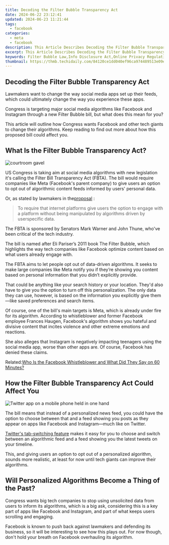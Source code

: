 ```yaml
---
title: Decoding the Filter Bubble Transparency Act
date: 2024-06-22 23:12:41
updated: 2024-06-23 11:21:44
tags:
  - facebook
categories:
  - meta
  - facebook
description: This Article Describes Decoding the Filter Bubble Transparency Act
excerpt: This Article Describes Decoding the Filter Bubble Transparency Act
keywords: Filter Bubble Law,Info Disclosure Act,Online Privacy Regulation,Content Filtering Legislation,Digital Transparency Act,Web Visibility Bill,Data Openness Act
thumbnail: https://thmb.techidaily.com/84120ce1dd040ef96ca974489513e09e6fd38ddc4b035ddddd4021d7d15c6c74.jpg
---
```


## Decoding the Filter Bubble Transparency Act

 Lawmakers want to change the way social media apps set up their feeds, which could ultimately change the way you experience these apps.

 Congress is targeting major social media algorithms like Facebook and Instagram through a new Filter Bubble bill, but what does this mean for you?

 This article will outline how Congress wants Facebook and other tech giants to change their algorithms. Keep reading to find out more about how this proposed bill could affect you.

## What Is the Filter Bubble Transparency Act?

![courtroom gavel](https://static1.makeuseofimages.com/wordpress/wp-content/uploads/2021/03/courtroom-gavel-judge.jpg)

 US Congress is taking aim at social media algorithms with new legislation it's calling the Filter Bill Transparency Act (FBTA). The bill would require companies like Meta (Facebook's parent company) to give users an option to opt out of algorithmic content feeds informed by users' personal data.

 Or, as stated by lawmakers in the[proposal](https://s3.documentcloud.org/documents/21100363/buck%5F030%5Fxml-filter-bubble.pdf) :

> To require that internet platforms give users the option to engage with a platform without being manipulated by algorithms driven by userspecific data.

 The FBTA is sponsored by Senators Mark Warner and John Thune, who've been critical of the tech industry.

 The bill is named after Eli Pariser’s 2011 book The Filter Bubble, which highlights the way tech companies like Facebook optimize content based on what users already engage with.

 The FBTA aims to let people opt out of data-driven algorithms. It seeks to make large companies like Meta notify you if they’re showing you content based on personal information that you didn’t explicitly provide.

 That could be anything like your search history or your location. They'd also have to give you the option to turn off this personalization. The only data they can use, however, is based on the information you explicitly give them—like saved preferences and search items.

 Of course, one of the bill's main targets is Meta, which is already under fire for its algorithm. According to whistleblower and former Facebook employee Frances Haugen, Facebook's algorithm shows you hateful and divisive content that incites violence and other extreme emotions and reactions.

 She also alleges that Instagram is negatively impacting teenagers using the social media app, worse than other apps are. Of course, Facebook has denied these claims.

 Related:[Who Is the Facebook Whistleblower and What Did They Say on 60 Minutes?](https://www.makeuseof.com/who-is-facebook-whistleblower-60-minutes-interview-claims/)

## How the Filter Bubble Transparency Act Could Affect You

![Twitter app on a mobile phone held in one hand](https://static1.makeuseofimages.com/wordpress/wp-content/uploads/2021/11/twitter-app.jpg)

 The bill means that instead of a personalized news feed, you could have the option to choose between that and a feed showing you posts as they appear on apps like Facebook and Instagram—much like on Twitter.

[Twitter's tab-switching feature](https://www.makeuseof.com/twitter-switch-between-top-and-latest-tweets/) makes it easy for you to choose and switch between an algorithmic feed and a feed showing you the latest tweets on your timeline.

 This, and giving users an option to opt out of a personalized algorithm, sounds more realistic, at least for now until tech giants can improve their algorithms.

## Will Personalized Algorithms Become a Thing of the Past?

 Congress wants big tech companies to stop using unsolicited data from users to inform its algorithms, which is a big ask, considering this is a key part of apps like Facebook and Instagram, and part of what keeps users scrolling and engaging.

 Facebook is known to push back against lawmakers and defending its business, so it will be interesting to see how this plays out. For now though, don't hold your breath on Facebook overhauling its algorithm.


<ins class="adsbygoogle"
     style="display:block"
     data-ad-format="autorelaxed"
     data-ad-client="ca-pub-7571918770474297"
     data-ad-slot="1223367746"></ins>



<ins class="adsbygoogle"
     style="display:block"
     data-ad-client="ca-pub-7571918770474297"
     data-ad-slot="8358498916"
     data-ad-format="auto"
     data-full-width-responsive="true"></ins>
